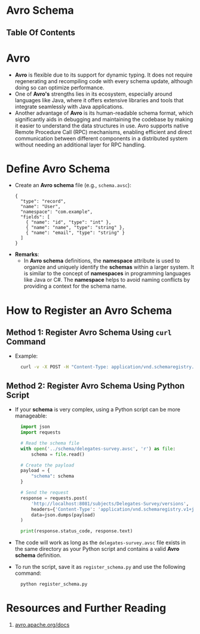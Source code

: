 # Avro Schema

## Table Of Contents

# Avro

- **Avro** is flexible due to its support for dynamic typing. It does not require regenerating and recompiling code with every schema update, although doing so can optimize performance.
- One of **Avro's** strengths lies in its ecosystem, especially around languages like Java, where it offers extensive libraries and tools that integrate seamlessly with Java applications.
- Another advantage of **Avro** is its human-readable schema format, which significantly aids in debugging and maintaining the codebase by making it easier to understand the data structures in use. Avro supports native Remote Procedure Call (RPC) mechanisms, enabling efficient and direct communication between different components in a distributed system without needing an additional layer for RPC handling.

# Define Avro Schema

- Create an **Avro schema** file (e.g., `schema.avsc`):
  ```avsc
  {
    "type": "record",
    "name": "User",
    "namespace": "com.example",
    "fields": [
      { "name": "id", "type": "int" },
      { "name": "name", "type": "string" },
      { "name": "email", "type": "string" }
    ]
  }
  ```
- **Remarks**:
  - In **Avro schema** definitions, the **namespace** attribute is used to organize and uniquely identify the **schemas** within a larger system. It is similar to the concept of **namespaces** in programming languages like Java or C#. The **namespace** helps to avoid naming conflicts by providing a context for the schema name.

# How to Register an Avro Schema

## Method 1: Register Avro Schema Using `curl` Command

- Example:

  ```sh
    curl -v -X POST -H "Content-Type: application/vnd.schemaregistry.v1+json" --data '{"schema": "{\"type\": \"record\", \"name\": \"delegatesSurvey\", \"namespace\": \"com.example\", \"fields\": [{ \"name\": \"id\", \"type\": \"string\" }] }"}' http://localhost:8081/subjects/Delegates-Survey/versions
  ```

## Method 2: Register Avro Schema Using Python Script

- If your **schema** is very complex, using a Python script can be more manageable:

  ```py
    import json
    import requests

    # Read the schema file
    with open('../schema/delegates-survey.avsc', 'r') as file:
        schema = file.read()

    # Create the payload
    payload = {
        "schema": schema
    }

    # Send the request
    response = requests.post(
        'http://localhost:8081/subjects/Delegates-Survey/versions',
        headers={'Content-Type': 'application/vnd.schemaregistry.v1+json'},
        data=json.dumps(payload)
    )

    print(response.status_code, response.text)
  ```

- The code will work as long as the `delegates-survey.avsc` file exists in the same directory as your Python script and contains a valid **Avro schema** definition.
- To run the script, save it as `register_schema.py` and use the following command:
  ```sh
    python register_schema.py
  ```

# Resources and Further Reading

1. [avro.apache.org/docs](https://avro.apache.org/docs/1.11.1/specification/_print/)

